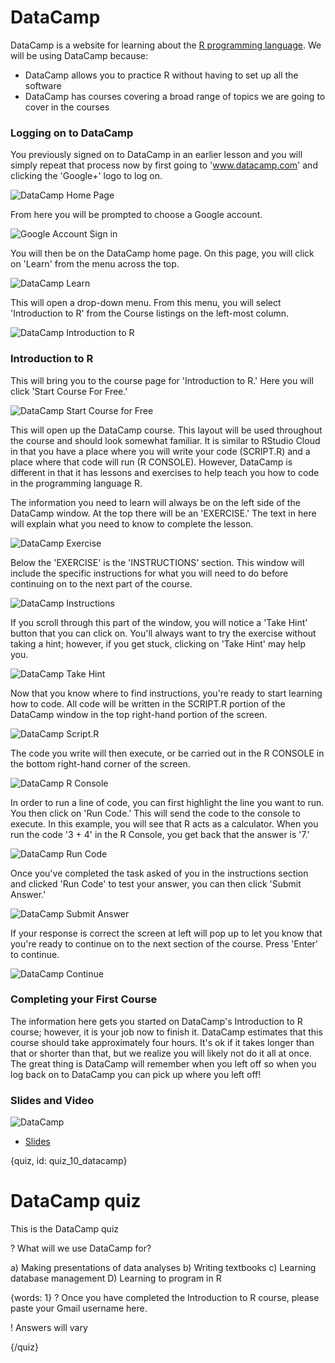 # DataCamp

DataCamp is a website for learning about the [R programming language](https://www.r-project.org/). We will be using DataCamp because: 

* DataCamp allows you to practice R without having to set up all the software
* DataCamp has courses covering a broad range of topics we are going to cover in the courses 

### Logging on to DataCamp

You previously signed on to DataCamp in an earlier lesson and you will simply repeat that process now by first going to 'www.datacamp.com' and clicking the 'Google+' logo to log on. 

![DataCamp Home Page](images/10_datacamp/10_cdsintro_datacamp-02.png)

From here you will be prompted to choose a Google account.

![Google Account Sign in](images/10_datacamp/10_cdsintro_datacamp-03.png)

You will then be on the DataCamp home page. On this page, you will click on 'Learn' from the menu across the top.

![DataCamp Learn](images/10_datacamp/10_cdsintro_datacamp-04.png)

This will open a drop-down menu. From this menu, you will select 'Introduction to R' from the Course listings on the left-most column.

![DataCamp Introduction to R](images/10_datacamp/10_cdsintro_datacamp-05.png)

### Introduction to R

This will bring you to the course page for 'Introduction to R.' Here you will click 'Start Course For Free.'

![DataCamp Start Course for Free](images/10_datacamp/10_cdsintro_datacamp-06.png)

This will open up the DataCamp course. This layout will be used throughout the course and should look somewhat familiar. It is similar to RStudio Cloud in that you have a place where you will write your code (SCRIPT.R) and a place where that code will run (R CONSOLE). However, DataCamp is different in that it has lessons and exercises to help teach you how to code in the programming language R. 

The information you need to learn will always be on the left side of the DataCamp window. At the top there will be an 'EXERCISE.' The text in here will explain what you need to know to complete the lesson.

![DataCamp Exercise](images/10_datacamp/10_cdsintro_datacamp-07.png)

Below the 'EXERCISE' is the 'INSTRUCTIONS' section. This window will include the specific instructions for what you will need to do before continuing on to the next part of the course.

![DataCamp Instructions](images/10_datacamp/10_cdsintro_datacamp-08.png)

If you scroll through this part of the window, you will notice a 'Take Hint' button that you can click on. You'll always want to try the exercise without taking a hint; however, if you get stuck, clicking on 'Take Hint' may help you.

![DataCamp Take Hint](images/10_datacamp/10_cdsintro_datacamp-09.png)

Now that you know where to find instructions, you're ready to start learning how to code. All code will be written in the SCRIPT.R portion of the DataCamp window in the top right-hand portion of the screen. 

![DataCamp Script.R](images/10_datacamp/10_cdsintro_datacamp-10.png)

The code you write will then execute, or be carried out in the R CONSOLE in the bottom right-hand corner of the screen. 

![DataCamp R Console](images/10_datacamp/10_cdsintro_datacamp-11.png)

In order to run a line of code, you can first highlight the line you want to run. You then click on 'Run Code.' This will send the code to the console to execute. In this example, you will see that R acts as a calculator. When you run the code '3 + 4' in the R Console, you get back that the answer is '7.'

![DataCamp Run Code](images/10_datacamp/10_cdsintro_datacamp-12.png)

Once you've completed the task asked of you in the instructions section and clicked 'Run Code' to test your answer, you can then click 'Submit Answer.'

![DataCamp Submit Answer](images/10_datacamp/10_cdsintro_datacamp-13.png)

If your response is correct the screen at left will pop up to let you know that you're ready to continue on to the next section of the course. Press 'Enter' to continue.

![DataCamp Continue](images/10_datacamp/10_cdsintro_datacamp-14.png)

### Completing your First Course

The information here gets you started on DataCamp's Introduction to R course; however, it is your job now to finish it. DataCamp estimates that this course should take approximately four hours. It's ok if it takes longer than that or shorter than that, but we realize you will likely not do it all at once. The great thing is DataCamp will remember when you left off so when you log back on to DataCamp you can pick up where you left off!


### Slides and Video

![DataCamp](https://youtu.be/XlGOkULe80A)

* [Slides](https://docs.google.com/presentation/d/1Kgpmw00v_OjhhXkf_ULGV4pWIJjNuu3Sukmd2aqbHUk/edit?usp=sharing)



{quiz, id: quiz_10_datacamp}

# DataCamp quiz

This is the DataCamp quiz

? What will we use DataCamp for?

a) Making presentations of data analyses
b) Writing textbooks
c) Learning database management
D) Learning to program in R


{words: 1}
? Once you have completed the Introduction to R course, please paste your Gmail username here.

! Answers will vary

{/quiz}